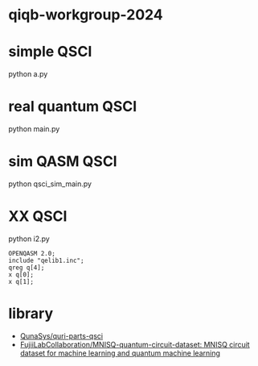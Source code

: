 # qiqb-workgroup-2024

# simple QSCI
python a.py

# real quantum QSCI
python main.py

# sim QASM QSCI
python qsci_sim_main.py

# XX QSCI
python i2.py

```
OPENQASM 2.0;
include "qelib1.inc";
qreg q[4];
x q[0];
x q[1];
```

# library
- [QunaSys/quri-parts-qsci](https://github.com/QunaSys/quri-parts-qsci)
- [FujiiLabCollaboration/MNISQ-quantum-circuit-dataset: MNISQ circuit dataset for machine learning and quantum machine learning](https://github.com/FujiiLabCollaboration/MNISQ-quantum-circuit-dataset/tree/main)

